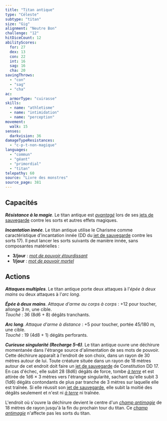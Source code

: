 ```yaml
---
title: "Titan antique"
type: "Céleste"
subtype: "titan"
size: "Gig"
alignment: "Neutre Bon"
challenge: "12"
hitDiceCount: 12
abilityScores:
  for: 27
  dex: 13
  con: 22
  int: 16
  sag: 16
  cha: 20
savingThrows:
  - "con"
  - "sag"
  - "cha"
ac:
  armorType: "cuirasse"
skills:
  - name: "athletisme"
  - name: "intimidation"
  - name: "perception"
movement:
  walk: 15
senses:
  darkvision: 36
damageTypeResistances:
  - "c-p-t-non-magique"
languages:
  - "commun"
  - "géant"
  - "primordial"
  - "titan"
telepathy: 60
source: "Livre des monstres"
source_page: 381
---
```

## Capacités
_**Résistance à la magie**_. Le titan antique est [_avantagé_](/utiliser-les-caracteristiques/#avantage-et-desavantage) lors de ses [jets de sauvegarde](/utiliser-les-caracteristiques/#jets-de-sauvegarde) contre les sorts et autres effets magiques.

_**Incantation innée**_. Le titan antique utilise le Charisme comme caractéristique d'incantation innée (DD du [jet de sauvegarde](/utiliser-les-caracteristiques/#jets-de-sauvegarde) contre les sorts 17). Il peut lancer les sorts suivants de manière innée, sans composantes matérielles :
* **3/jour** : [_mot de pouvoir étourdissant_](/grimoire/mot-de-pouvoir-etourdissant/)
* **1/jour** : [_mot de pouvoir mortel_](/grimoire/mot-de-pouvoir-mortel/)

## Actions
_**Attaques multiples**_. Le titan antique porte deux attaques à l'_épée à deux mains_ ou deux attaques à l'_arc long_.

_**Épée à deux mains**_. _Attaque d'arme au corps à corps_ : +12 pour toucher, allonge 3 m, une cible.  
_Touché_ : 36 (8d6 + 8) dégâts tranchants.

_**Arc long**_. _Attaque d'arme à distance_ : +5 pour toucher, portée 45/180 m, une cible.  
_Touché_ : 19 (4d8 + 1) dégâts perforants.

_**Curieuse singularité (Recharge 5–6)**_. Le titan antique ouvre une déchirure momentanée dans l'étrange source d'alimentation de ses mots de pouvoir. Cette déchirure apparaît à l'endroit de son choix, dans un rayon de 30 mètres autour de lui. Toute créature située dans un rayon de 18 mètres autour de cet endroit doit faire un [jet de sauvegarde](/utiliser-les-caracteristiques/#jets-de-sauvegarde) de Constitution DD 17. En cas d'échec, elle subit 28 (8d6) dégâts de force, tombe [_à terre_](/gerer-la-sante-du-personnage/#a-terre) et est attirée de 1d6 × 3 mètres vers l'étrange singularité, sachant qu'elle subit 3 (1d6) dégâts contondants de plus par tranche de 3 mètres sur laquelle elle est traînée. Si elle réussit son [jet de sauvegarde](/utiliser-les-caracteristiques/#jets-de-sauvegarde), elle subit la moitié des dégâts seulement et n'est ni [_à terre_](/gerer-la-sante-du-personnage/#a-terre) ni traînée.

L'endroit où s'ouvre la déchirure devient le centre d'un [_champ antimagie_](/grimoire/champ-antimagie/) de 18 mètres de rayon jusqu'à la fin du prochain tour du titan. Ce [_champ antimagie_](/grimoire/champ-antimagie/) n'affecte pas les sorts du titan.

